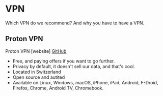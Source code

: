 # VPN
Which VPN do we recommend? And why you have to have a VPN.
## Proton VPN
Proton VPN [website] [GitHub](https://github.com/ProtonVPN/android-app)
- Free, and paying offers if you want to go further.
- Privacy by default, it doesn't sell our data, and that's cool.
- Located in Switzerland
- Open source and autited
- Available on Linux, Windows, macOS, iPhone, iPad, Android, F-Droid, Firefox, Chrome, Android TV, Chromebook.